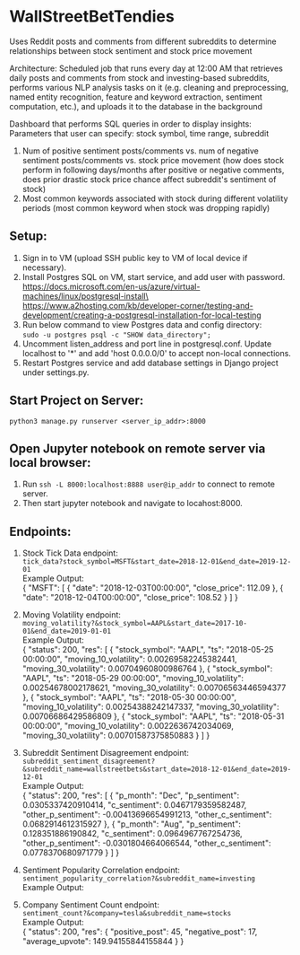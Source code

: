 # WallStreetBetTendies
Uses Reddit posts and comments from different subreddits to determine relationships between stock sentiment and stock price movement

Architecture:
Scheduled job that runs every day at 12:00 AM that retrieves daily posts and comments from stock and investing-based subreddits, performs various NLP analysis tasks on it (e.g. cleaning and preprocessing, named entity recognition, feature and keyword extraction, sentiment computation, etc.), and uploads it to the database in the background

Dashboard that performs SQL queries in order to display insights:
Parameters that user can specify: stock symbol, time range, subreddit
1. Num of positive sentiment posts/comments vs. num of negative sentiment posts/comments vs. stock price movement (how does stock perform in following days/months after positive or negative comments, does prior drastic stock price chance affect subreddit's sentiment of stock)
2. Most common keywords associated with stock during different volatility periods (most common keyword when stock was dropping rapidly)

## Setup:
1. Sign in to VM (upload SSH public key to VM of local device if necessary).
2. Install Postgres SQL on VM, start service, and add user with password.\
https://docs.microsoft.com/en-us/azure/virtual-machines/linux/postgresql-install\
https://www.a2hosting.com/kb/developer-corner/testing-and-development/creating-a-postgresql-installation-for-local-testing
3. Run below command to view Postgres data and config directory:\
```sudo -u postgres psql -c "SHOW data_directory";```
4. Uncomment listen_address and port line in postgresql.conf. Update localhost to '*' and add 'host 0.0.0.0/0' to accept non-local connections.
5. Restart Postgres service and add database settings in Django project under settings.py. 

## Start Project on Server:
```python3 manage.py runserver <server_ip_addr>:8000```

## Open Jupyter notebook on remote server via local browser:
1. Run ```ssh -L 8000:localhost:8888 user@ip_addr``` to connect to remote server.
2. Then start jupyter notebook and navigate to locahost:8000. 

## Endpoints:
1. Stock Tick Data endpoint: <br>
```tick_data?stock_symbol=MSFT&start_date=2018-12-01&end_date=2019-12-01``` <br>
Example Output: <br>
{
    "MSFT": [
        {
            "date": "2018-12-03T00:00:00",
            "close_price": 112.09
        },
        {
            "date": "2018-12-04T00:00:00",
            "close_price": 108.52
        }
    ]
}

2. Moving Volatility endpoint: <br>
```moving_volatility?&stock_symbol=AAPL&start_date=2017-10-01&end_date=2019-01-01``` <br>
Example Output: <br>
{
    "status": 200,
    "res": [
        {
            "stock_symbol": "AAPL",
            "ts": "2018-05-25 00:00:00",
            "moving_10_volatility": 0.00269582245382441,
            "moving_30_volatility": 0.00704960800986764
        },
        {
            "stock_symbol": "AAPL",
            "ts": "2018-05-29 00:00:00",
            "moving_10_volatility": 0.00254678002178621,
            "moving_30_volatility": 0.00706563446594377
        },
        {
            "stock_symbol": "AAPL",
            "ts": "2018-05-30 00:00:00",
            "moving_10_volatility": 0.00254388242147337,
            "moving_30_volatility": 0.00706686429586809
        },
        {
            "stock_symbol": "AAPL",
            "ts": "2018-05-31 00:00:00",
            "moving_10_volatility": 0.0022636742034069,
            "moving_30_volatility": 0.00701587375850883
        }
    ]
}

3. Subreddit Sentiment Disagreement endpoint: <br>
```subreddit_sentiment_disagreement?&subreddit_name=wallstreetbets&start_date=2018-12-01&end_date=2019-12-01``` <br>
Example Output: <br>
{
    "status": 200,
    "res": [
        {
            "p_month": "Dec",
            "p_sentiment": 0.0305337420910414,
            "c_sentiment": 0.0467179359582487,
            "other_p_sentiment": -0.00413696654991213,
            "other_c_sentiment": 0.0682914612315927
        },
        {
            "p_month": "Aug",
            "p_sentiment": 0.128351886190842,
            "c_sentiment": 0.0964967767254736,
            "other_p_sentiment": -0.0301804664066544,
            "other_c_sentiment": 0.0778370680971779
        }
    ]
}

4. Sentiment Popularity Correlation endpoint: <br>
```sentiment_popularity_correlation?&subreddit_name=investing``` <br>
Example Output: <br>


5. Company Sentiment Count endpoint: <br>
```sentiment_count?&company=tesla&subreddit_name=stocks``` <br>
Example Output: <br>
{
    "status": 200,
    "res": {
        "positive_post": 45,
        "negative_post": 17,
        "average_upvote": 149.94155844155844
    }
}
